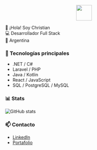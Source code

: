 <p align="center">
<img src="https://crisfide.github.io/Portafolio-CF/assets/favicon.png" width="50"/>
</p>

👋 ¡Hola! Soy Christian  
💻 Desarrollador Full Stack  
📍 Argentina  




### 🚀 Tecnologías principales
- .NET / C#
- Laravel / PHP
- Java / Kotlin
- React / JavaScript
- SQL / PostgreSQL / MySQL  

### 📊 Stats
![GitHub stats](https://github-readme-stats.vercel.app/api?username=crisfide&show_icons=true&theme=dark)


### 📫 Contacto
- [LinkedIn](https://www.linkedin.com/in/christian-fidelio/)
- [Portafolio](https://crisfide.github.io/Portafolio-CF/)


